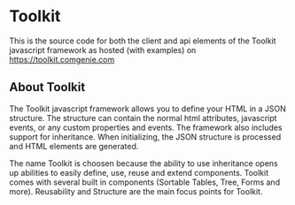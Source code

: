 # Toolkit
This is the source code for both the client and api elements of the Toolkit javascript framework as hosted (with examples) on https://toolkit.comgenie.com

## About Toolkit
The Toolkit javascript framework allows you to define your HTML in a JSON structure. The structure can contain the normal html attributes, javascript events, or any custom properties and events. The framework also includes support for inheritance. When initializing, the JSON structure is processed and HTML elements are generated.

The name Toolkit is choosen because the ability to use inheritance opens up abilities to easily define, use, reuse and extend components. Toolkit comes with several built in components (Sortable Tables, Tree, Forms and more). Reusability and Structure are the main focus points for Toolkit. 
